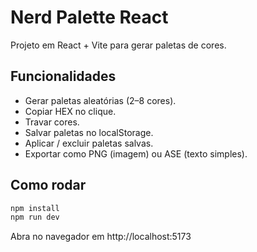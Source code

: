 # Nerd Palette React

Projeto em React + Vite para gerar paletas de cores.

## Funcionalidades
- Gerar paletas aleatórias (2–8 cores).
- Copiar HEX no clique.
- Travar cores.
- Salvar paletas no localStorage.
- Aplicar / excluir paletas salvas.
- Exportar como PNG (imagem) ou ASE (texto simples).

## Como rodar
```bash
npm install
npm run dev
```

Abra no navegador em http://localhost:5173
